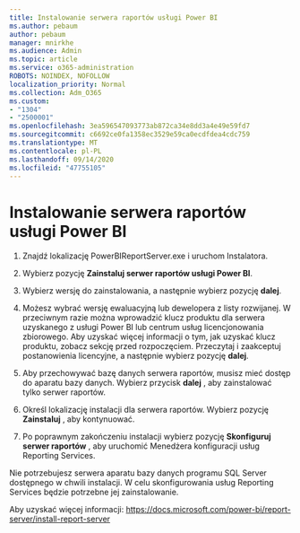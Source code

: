```yaml
---
title: Instalowanie serwera raportów usługi Power BI
ms.author: pebaum
author: pebaum
manager: mnirkhe
ms.audience: Admin
ms.topic: article
ms.service: o365-administration
ROBOTS: NOINDEX, NOFOLLOW
localization_priority: Normal
ms.collection: Adm_O365
ms.custom:
- "1304"
- "2500001"
ms.openlocfilehash: 3ea596547093773ab872ca34e8dd3a4e49e59fd7
ms.sourcegitcommit: c6692ce0fa1358ec3529e59ca0ecdfdea4cdc759
ms.translationtype: MT
ms.contentlocale: pl-PL
ms.lasthandoff: 09/14/2020
ms.locfileid: "47755105"
---
```

# <a name="install-power-bi-report-server"></a>Instalowanie serwera raportów usługi Power BI

1. Znajdź lokalizację PowerBIReportServer.exe i uruchom Instalatora.

2. Wybierz pozycję **Zainstaluj serwer raportów usługi Power BI**.

3. Wybierz wersję do zainstalowania, a następnie wybierz pozycję **dalej**.

4. Możesz wybrać wersję ewaluacyjną lub dewelopera z listy rozwijanej.  W przeciwnym razie można wprowadzić klucz produktu dla serwera uzyskanego z usługi Power BI lub centrum usług licencjonowania zbiorowego. Aby uzyskać więcej informacji o tym, jak uzyskać klucz produktu, zobacz sekcję przed rozpoczęciem. Przeczytaj i zaakceptuj postanowienia licencyjne, a następnie wybierz pozycję **dalej**.

5. Aby przechowywać bazę danych serwera raportów, musisz mieć dostęp do aparatu bazy danych. Wybierz przycisk **dalej** , aby zainstalować tylko serwer raportów.

6. Określ lokalizację instalacji dla serwera raportów. Wybierz pozycję **Zainstaluj** , aby kontynuować.

7. Po poprawnym zakończeniu instalacji wybierz pozycję **Skonfiguruj serwer raportów** , aby uruchomić Menedżera konfiguracji usług Reporting Services.

Nie potrzebujesz serwera aparatu bazy danych programu SQL Server dostępnego w chwili instalacji. W celu skonfigurowania usług Reporting Services będzie potrzebne jej zainstalowanie.

Aby uzyskać więcej informacji: https://docs.microsoft.com/power-bi/report-server/install-report-server
